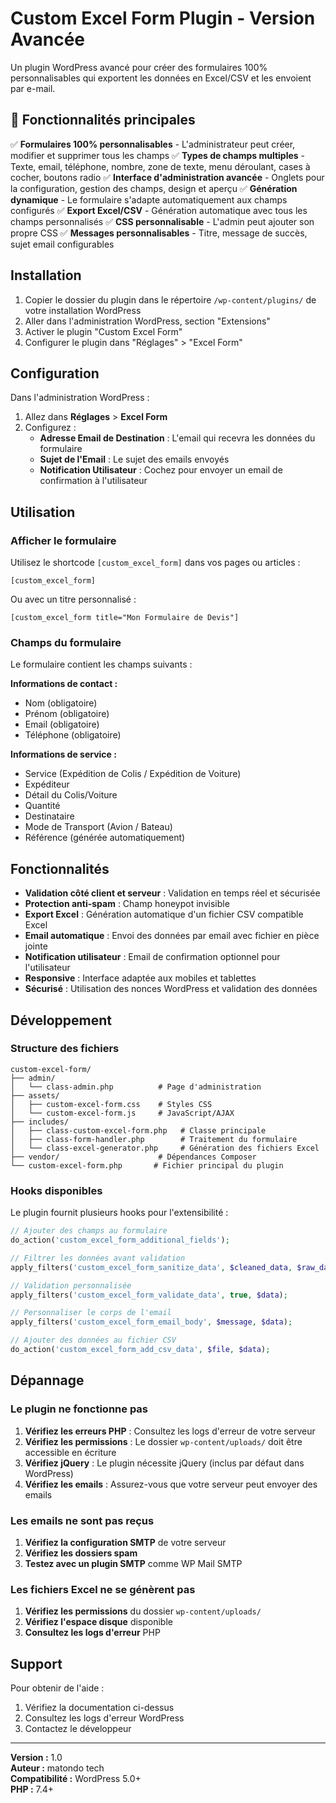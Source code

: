 # Custom Excel Form Plugin - Version Avancée

Un plugin WordPress avancé pour créer des formulaires 100% personnalisables qui exportent les données en Excel/CSV et les envoient par e-mail.

## 🚀 Fonctionnalités principales

✅ **Formulaires 100% personnalisables** - L'administrateur peut créer, modifier et supprimer tous les champs
✅ **Types de champs multiples** - Texte, email, téléphone, nombre, zone de texte, menu déroulant, cases à cocher, boutons radio
✅ **Interface d'administration avancée** - Onglets pour la configuration, gestion des champs, design et aperçu
✅ **Génération dynamique** - Le formulaire s'adapte automatiquement aux champs configurés
✅ **Export Excel/CSV** - Génération automatique avec tous les champs personnalisés
✅ **CSS personnalisable** - L'admin peut ajouter son propre CSS
✅ **Messages personnalisables** - Titre, message de succès, sujet email configurables

## Installation

1. Copier le dossier du plugin dans le répertoire `/wp-content/plugins/` de votre installation WordPress
2. Aller dans l'administration WordPress, section "Extensions"
3. Activer le plugin "Custom Excel Form"
4. Configurer le plugin dans "Réglages" > "Excel Form"

## Configuration

Dans l'administration WordPress :

1. Allez dans **Réglages** > **Excel Form**
2. Configurez :
   - **Adresse Email de Destination** : L'email qui recevra les données du formulaire
   - **Sujet de l'Email** : Le sujet des emails envoyés
   - **Notification Utilisateur** : Cochez pour envoyer un email de confirmation à l'utilisateur

## Utilisation

### Afficher le formulaire

Utilisez le shortcode `[custom_excel_form]` dans vos pages ou articles :

```
[custom_excel_form]
```

Ou avec un titre personnalisé :

```
[custom_excel_form title="Mon Formulaire de Devis"]
```

### Champs du formulaire

Le formulaire contient les champs suivants :

**Informations de contact :**
- Nom (obligatoire)
- Prénom (obligatoire)
- Email (obligatoire)
- Téléphone (obligatoire)

**Informations de service :**
- Service (Expédition de Colis / Expédition de Voiture)
- Expéditeur
- Détail du Colis/Voiture
- Quantité
- Destinataire
- Mode de Transport (Avion / Bateau)
- Référence (générée automatiquement)

## Fonctionnalités

- **Validation côté client et serveur** : Validation en temps réel et sécurisée
- **Protection anti-spam** : Champ honeypot invisible
- **Export Excel** : Génération automatique d'un fichier CSV compatible Excel
- **Email automatique** : Envoi des données par email avec fichier en pièce jointe
- **Notification utilisateur** : Email de confirmation optionnel pour l'utilisateur
- **Responsive** : Interface adaptée aux mobiles et tablettes
- **Sécurisé** : Utilisation des nonces WordPress et validation des données

## Développement

### Structure des fichiers

```
custom-excel-form/
├── admin/
│   └── class-admin.php          # Page d'administration
├── assets/
│   ├── custom-excel-form.css    # Styles CSS
│   └── custom-excel-form.js     # JavaScript/AJAX
├── includes/
│   ├── class-custom-excel-form.php   # Classe principale
│   ├── class-form-handler.php        # Traitement du formulaire
│   └── class-excel-generator.php     # Génération des fichiers Excel
├── vendor/                      # Dépendances Composer
└── custom-excel-form.php       # Fichier principal du plugin
```

### Hooks disponibles

Le plugin fournit plusieurs hooks pour l'extensibilité :

```php
// Ajouter des champs au formulaire
do_action('custom_excel_form_additional_fields');

// Filtrer les données avant validation
apply_filters('custom_excel_form_sanitize_data', $cleaned_data, $raw_data);

// Validation personnalisée
apply_filters('custom_excel_form_validate_data', true, $data);

// Personnaliser le corps de l'email
apply_filters('custom_excel_form_email_body', $message, $data);

// Ajouter des données au fichier CSV
do_action('custom_excel_form_add_csv_data', $file, $data);
```

## Dépannage

### Le plugin ne fonctionne pas

1. **Vérifiez les erreurs PHP** : Consultez les logs d'erreur de votre serveur
2. **Vérifiez les permissions** : Le dossier `wp-content/uploads/` doit être accessible en écriture
3. **Vérifiez jQuery** : Le plugin nécessite jQuery (inclus par défaut dans WordPress)
4. **Vérifiez les emails** : Assurez-vous que votre serveur peut envoyer des emails

### Les emails ne sont pas reçus

1. **Vérifiez la configuration SMTP** de votre serveur
2. **Vérifiez les dossiers spam**
3. **Testez avec un plugin SMTP** comme WP Mail SMTP

### Les fichiers Excel ne se génèrent pas

1. **Vérifiez les permissions** du dossier `wp-content/uploads/`
2. **Vérifiez l'espace disque** disponible
3. **Consultez les logs d'erreur** PHP

## Support

Pour obtenir de l'aide :

1. Vérifiez la documentation ci-dessus
2. Consultez les logs d'erreur WordPress
3. Contactez le développeur

---

**Version :** 1.0  
**Auteur :** matondo tech  
**Compatibilité :** WordPress 5.0+  
**PHP :** 7.4+

